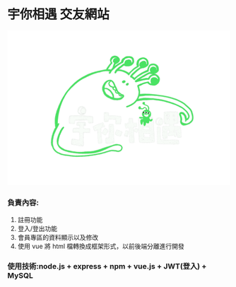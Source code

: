# 宇你相遇 交友網站

![](fp_frontend/src/style/images/IMG_6204.gif "logo")

### 負責內容:

1. 註冊功能
2. 登入/登出功能
3. 會員專區的資料顯示以及修改
4. 使用 vue 將 html 檔轉換成框架形式，以前後端分離進行開發

### 使用技術:node.js + express + npm + vue.js + JWT(登入) + MySQL
